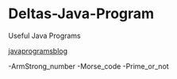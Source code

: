 # Deltas-Java-Program
 Useful Java Programs

[javaprogramsblog]

-ArmStrong_number
-Morse_code
-Prime_or_not


[javaprogramsblog]: https://deltasjavablog.blogspot.com/
